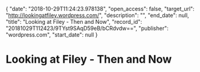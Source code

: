 {
  "date": "2018-10-29T11:24:23.978138", 
  "open_access": false, 
  "target_url": "http://lookingatfiley.wordpress.com/", 
  "description": "", 
  "end_date": null, 
  "title": "Looking at Filey - Then and Now", 
  "record_id": "20181029T112423/9TYst9SAqD59eB/bCRdvdw==", 
  "publisher": "wordpress.com", 
  "start_date": null
}

# Looking at Filey - Then and Now

